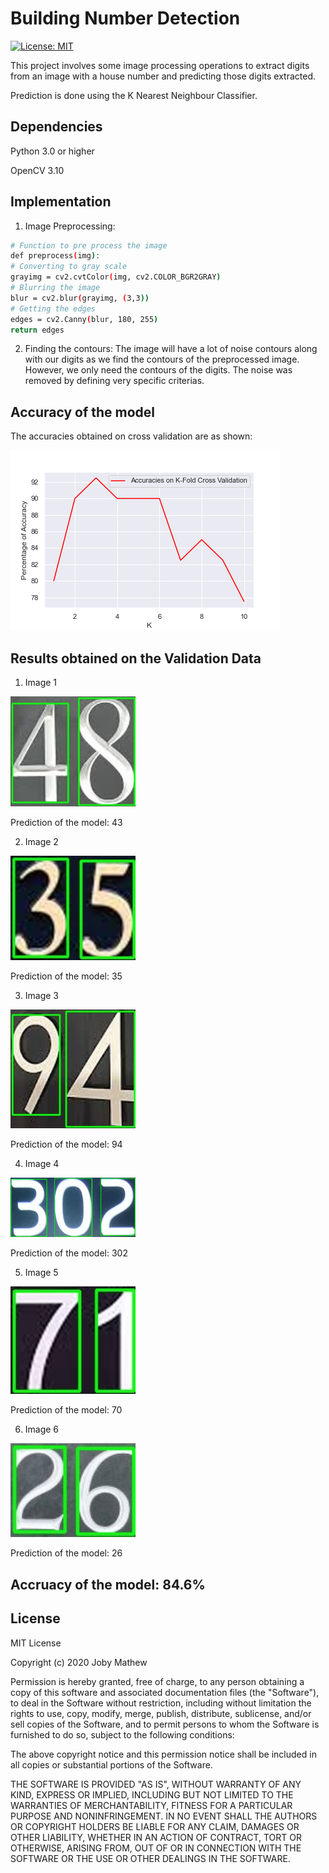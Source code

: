 # Building Number Detection

[![License: MIT](https://img.shields.io/badge/License-MIT-yellow.svg)](https://opensource.org/licenses/MIT)

This project involves some image processing operations to extract digits from an image with a house number
and predicting those digits extracted.

Prediction is done using the K Nearest Neighbour Classifier.

## Dependencies

Python 3.0 or higher

OpenCV 3.10

## Implementation

1. Image Preprocessing:

 ```bash
 # Function to pre process the image
def preprocess(img):
# Converting to gray scale
grayimg = cv2.cvtColor(img, cv2.COLOR_BGR2GRAY)
# Blurring the image
blur = cv2.blur(grayimg, (3,3))
# Getting the edges
edges = cv2.Canny(blur, 180, 255)
return edges
```

2. Finding the contours: The image will have a lot of noise contours along with our digits as we find the
contours of the preprocessed image. However, we only need the contours of the digits. The noise was removed by defining very specific criterias.

## Accuracy of the model

The accuracies obtained on cross validation are as shown:

![Cross Validation](https://github.com/jobymathew/Building_number_detection/blob/main/Validation_results/KnnAccuracy.png?raw=true)

## Results obtained on the Validation Data

1. Image 1

<img src="https://github.com/jobymathew/Building_number_detection/blob/main/Validation_results/DetectedArea01.jpg" width="200">

Prediction of the model: 43

2. Image 2

<img src="https://github.com/jobymathew/Building_number_detection/blob/main/Validation_results/DetectedArea02.jpg" width="200">

Prediction of the model: 35

3. Image 3

<img src="https://github.com/jobymathew/Building_number_detection/blob/main/Validation_results/DetectedArea03.jpg" width="200">

Prediction of the model: 94

4. Image 4

<img src="https://github.com/jobymathew/Building_number_detection/blob/main/Validation_results/DetectedArea04.jpg" width="200">

Prediction of the model: 302

5. Image 5

<img src="https://github.com/jobymathew/Building_number_detection/blob/main/Validation_results/DetectedArea05.jpg" width="200">

Prediction of the model: 70

6. Image 6

<img src="https://github.com/jobymathew/Building_number_detection/blob/main/Validation_results/DetectedArea06.jpg" width="200">

Prediction of the model: 26

## Accruacy of the model: 84.6%

## License

MIT License

Copyright (c) 2020 Joby Mathew

Permission is hereby granted, free of charge, to any person obtaining a copy
of this software and associated documentation files (the "Software"), to deal
in the Software without restriction, including without limitation the rights
to use, copy, modify, merge, publish, distribute, sublicense, and/or sell
copies of the Software, and to permit persons to whom the Software is
furnished to do so, subject to the following conditions:

The above copyright notice and this permission notice shall be included in all
copies or substantial portions of the Software.

THE SOFTWARE IS PROVIDED "AS IS", WITHOUT WARRANTY OF ANY KIND, EXPRESS OR
IMPLIED, INCLUDING BUT NOT LIMITED TO THE WARRANTIES OF MERCHANTABILITY,
FITNESS FOR A PARTICULAR PURPOSE AND NONINFRINGEMENT. IN NO EVENT SHALL THE
AUTHORS OR COPYRIGHT HOLDERS BE LIABLE FOR ANY CLAIM, DAMAGES OR OTHER
LIABILITY, WHETHER IN AN ACTION OF CONTRACT, TORT OR OTHERWISE, ARISING FROM,
OUT OF OR IN CONNECTION WITH THE SOFTWARE OR THE USE OR OTHER DEALINGS IN THE
SOFTWARE.
